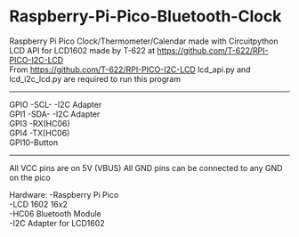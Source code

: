 # Raspberry-Pi-Pico-Bluetooth-Clock
Raspberry Pi Pico Clock/Thermometer/Calendar made with Circuitpython
LCD API for LCD1602 made by T-622 at https://github.com/T-622/RPI-PICO-I2C-LCD                              
From https://github.com/T-622/RPI-PICO-I2C-LCD lcd_api.py and lcd_i2c_lcd.py are required to run this program
___________________________
GPIO -SCL-    -I2C Adapter                                                
GPI1 -SDA-    -I2C Adapter                                              
GPI3 -RX(HC06)                                                         
GPI4 -TX(HC06)                                                        
GPI10-Button                                                           
___________________________
All VCC pins are on 5V (VBUS)
All GND pins can be connected to any GND on the pico

Hardware:
-Raspberry Pi Pico                                                  
-LCD 1602 16x2                                                  
-HC06 Bluetooth Module                                                  
-I2C Adapter for LCD1602                                                  



